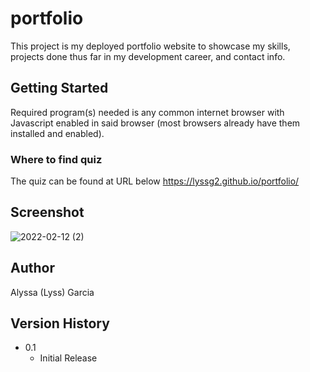 # portfolio

This project is my deployed portfolio website to showcase my skills, projects done thus far in my development career, and contact info.

## Getting Started

Required program(s) needed is any common internet browser with Javascript enabled in said browser (most browsers already have them installed and enabled).

### Where to find quiz

The quiz can be found at URL below
https://lyssg2.github.io/portfolio/

## Screenshot

![2022-02-12 (2)](https://user-images.githubusercontent.com/89744530/153734726-c735336c-156c-42f1-a894-794472993b1b.png)

## Author

Alyssa (Lyss) Garcia 

## Version History
* 0.1
    * Initial Release
